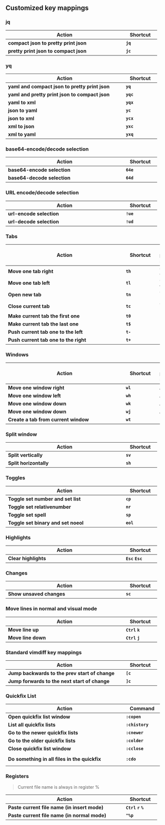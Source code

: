 ## Customized key mappings
### jq
|&nbsp;&nbsp;&nbsp;&nbsp;&nbsp;&nbsp;&nbsp;&nbsp;&nbsp;&nbsp;&nbsp;&nbsp;&nbsp;&nbsp;&nbsp;&nbsp;&nbsp;&nbsp;&nbsp;&nbsp;&nbsp;&nbsp;&nbsp;&nbsp;&nbsp;&nbsp;&nbsp;&nbsp;&nbsp;&nbsp;&nbsp;&nbsp;&nbsp;&nbsp;&nbsp;&nbsp;&nbsp;Action&nbsp;&nbsp;&nbsp;&nbsp;&nbsp;&nbsp;&nbsp;&nbsp;&nbsp;&nbsp;&nbsp;&nbsp;&nbsp;&nbsp;&nbsp;&nbsp;&nbsp;&nbsp;&nbsp;&nbsp;&nbsp;&nbsp;&nbsp;&nbsp;&nbsp;&nbsp;&nbsp;&nbsp;&nbsp;&nbsp;&nbsp;&nbsp;&nbsp;&nbsp;&nbsp;&nbsp;&nbsp;|&nbsp;&nbsp;&nbsp;Shortcut&nbsp;&nbsp;&nbsp;|
|---|---|
|**compact json to pretty print json**|**`jq`**|
|**pretty print json to compact json**|**`jc`**|
### yq
|&nbsp;&nbsp;&nbsp;&nbsp;&nbsp;&nbsp;&nbsp;&nbsp;&nbsp;&nbsp;&nbsp;&nbsp;&nbsp;&nbsp;&nbsp;&nbsp;&nbsp;&nbsp;&nbsp;&nbsp;&nbsp;&nbsp;&nbsp;&nbsp;&nbsp;&nbsp;&nbsp;&nbsp;&nbsp;&nbsp;&nbsp;&nbsp;&nbsp;&nbsp;&nbsp;&nbsp;&nbsp;Action&nbsp;&nbsp;&nbsp;&nbsp;&nbsp;&nbsp;&nbsp;&nbsp;&nbsp;&nbsp;&nbsp;&nbsp;&nbsp;&nbsp;&nbsp;&nbsp;&nbsp;&nbsp;&nbsp;&nbsp;&nbsp;&nbsp;&nbsp;&nbsp;&nbsp;&nbsp;&nbsp;&nbsp;&nbsp;&nbsp;&nbsp;&nbsp;&nbsp;&nbsp;&nbsp;&nbsp;&nbsp;|&nbsp;&nbsp;&nbsp;Shortcut&nbsp;&nbsp;&nbsp;|
|---|---|
|**yaml and compact json to pretty print json**|**`yq`**|
|**yaml and pretty print json to compact json**|**`yqc`**|
|**yaml to xml**|**`yqx`**|
|**json to yaml**|**`yc`**|
|**json to xml**|**`ycx`**|
|**xml to json**|**`yxc`**|
|**xml to yaml**|**`yxq`**|
### base64-encode/decode selection
|&nbsp;&nbsp;&nbsp;&nbsp;&nbsp;&nbsp;&nbsp;&nbsp;&nbsp;&nbsp;&nbsp;&nbsp;&nbsp;&nbsp;&nbsp;&nbsp;&nbsp;&nbsp;&nbsp;&nbsp;&nbsp;&nbsp;&nbsp;&nbsp;&nbsp;&nbsp;&nbsp;&nbsp;&nbsp;&nbsp;&nbsp;&nbsp;&nbsp;&nbsp;&nbsp;&nbsp;&nbsp;Action&nbsp;&nbsp;&nbsp;&nbsp;&nbsp;&nbsp;&nbsp;&nbsp;&nbsp;&nbsp;&nbsp;&nbsp;&nbsp;&nbsp;&nbsp;&nbsp;&nbsp;&nbsp;&nbsp;&nbsp;&nbsp;&nbsp;&nbsp;&nbsp;&nbsp;&nbsp;&nbsp;&nbsp;&nbsp;&nbsp;&nbsp;&nbsp;&nbsp;&nbsp;&nbsp;&nbsp;&nbsp;|&nbsp;&nbsp;&nbsp;Shortcut&nbsp;&nbsp;&nbsp;|
|---|---|
|**base64-encode selection**|**`64e`**|
|**base64-decode selection**|**`64d`**|
### URL encode/decode selection
|&nbsp;&nbsp;&nbsp;&nbsp;&nbsp;&nbsp;&nbsp;&nbsp;&nbsp;&nbsp;&nbsp;&nbsp;&nbsp;&nbsp;&nbsp;&nbsp;&nbsp;&nbsp;&nbsp;&nbsp;&nbsp;&nbsp;&nbsp;&nbsp;&nbsp;&nbsp;&nbsp;&nbsp;&nbsp;&nbsp;&nbsp;&nbsp;&nbsp;&nbsp;&nbsp;&nbsp;&nbsp;Action&nbsp;&nbsp;&nbsp;&nbsp;&nbsp;&nbsp;&nbsp;&nbsp;&nbsp;&nbsp;&nbsp;&nbsp;&nbsp;&nbsp;&nbsp;&nbsp;&nbsp;&nbsp;&nbsp;&nbsp;&nbsp;&nbsp;&nbsp;&nbsp;&nbsp;&nbsp;&nbsp;&nbsp;&nbsp;&nbsp;&nbsp;&nbsp;&nbsp;&nbsp;&nbsp;&nbsp;&nbsp;|&nbsp;&nbsp;&nbsp;Shortcut&nbsp;&nbsp;&nbsp;|
|---|---|
|**url-encode selection**|**`!ue`**|
|**url-decode selection**|**`!ud`**|
### Tabs
|&nbsp;&nbsp;&nbsp;&nbsp;&nbsp;&nbsp;&nbsp;&nbsp;&nbsp;&nbsp;&nbsp;&nbsp;&nbsp;&nbsp;&nbsp;&nbsp;&nbsp;&nbsp;&nbsp;&nbsp;&nbsp;&nbsp;&nbsp;&nbsp;&nbsp;&nbsp;&nbsp;&nbsp;&nbsp;&nbsp;&nbsp;&nbsp;&nbsp;&nbsp;&nbsp;&nbsp;&nbsp;Action&nbsp;&nbsp;&nbsp;&nbsp;&nbsp;&nbsp;&nbsp;&nbsp;&nbsp;&nbsp;&nbsp;&nbsp;&nbsp;&nbsp;&nbsp;&nbsp;&nbsp;&nbsp;&nbsp;&nbsp;&nbsp;&nbsp;&nbsp;&nbsp;&nbsp;&nbsp;&nbsp;&nbsp;&nbsp;&nbsp;&nbsp;&nbsp;&nbsp;&nbsp;&nbsp;&nbsp;&nbsp;|&nbsp;&nbsp;&nbsp;Shortcut&nbsp;&nbsp;&nbsp;|&nbsp;Not putty save&nbsp;|
|---|---|---|
|**Move one tab right**|**`th`**|**`Ctrl`** **`⇒`**|
|**Move one tab left**|**`tl`**|**`Ctrl`** **`⇐`**|
|**Open new tab**|**`tn`**|**`Ctrl`** **`⇑`**|
|**Close current tab**|**`tc`**|**`Ctrl`** **`⇓`**|
|**Make current tab the first one**|**`t0`**|&nbsp;|
|**Make current tab the last one**|**`t$`**||&nbsp;|
|**Push current tab one to the left**|**`t-`**|&nbsp;|
|**Push current tab one to the right**|**`t+`**|&nbsp;|
### Windows
|&nbsp;&nbsp;&nbsp;&nbsp;&nbsp;&nbsp;&nbsp;&nbsp;&nbsp;&nbsp;&nbsp;&nbsp;&nbsp;&nbsp;&nbsp;&nbsp;&nbsp;&nbsp;&nbsp;&nbsp;&nbsp;&nbsp;&nbsp;&nbsp;&nbsp;&nbsp;&nbsp;&nbsp;&nbsp;&nbsp;&nbsp;&nbsp;&nbsp;&nbsp;&nbsp;&nbsp;&nbsp;Action&nbsp;&nbsp;&nbsp;&nbsp;&nbsp;&nbsp;&nbsp;&nbsp;&nbsp;&nbsp;&nbsp;&nbsp;&nbsp;&nbsp;&nbsp;&nbsp;&nbsp;&nbsp;&nbsp;&nbsp;&nbsp;&nbsp;&nbsp;&nbsp;&nbsp;&nbsp;&nbsp;&nbsp;&nbsp;&nbsp;&nbsp;&nbsp;&nbsp;&nbsp;&nbsp;&nbsp;&nbsp;|&nbsp;&nbsp;&nbsp;Shortcut&nbsp;&nbsp;&nbsp;|&nbsp;Not putty save&nbsp;|
|---|---|---|
|**Move one window right**|**`wl`**|**`Alt`** **`⇒`**|
|**Move one window left**|**`wh`**|**`Alt`** **`⇐`**|
|**Move one window down**|**`wk`**|**`Alt`** **`⇑`**|
|**Move one window down**|**`wj`**|**`Alt`** **`⇓`**|
|**Create a tab from current window**|**`wt`**|&nbsp;|
### Split window
|&nbsp;&nbsp;&nbsp;&nbsp;&nbsp;&nbsp;&nbsp;&nbsp;&nbsp;&nbsp;&nbsp;&nbsp;&nbsp;&nbsp;&nbsp;&nbsp;&nbsp;&nbsp;&nbsp;&nbsp;&nbsp;&nbsp;&nbsp;&nbsp;&nbsp;&nbsp;&nbsp;&nbsp;&nbsp;&nbsp;&nbsp;&nbsp;&nbsp;&nbsp;&nbsp;&nbsp;&nbsp;Action&nbsp;&nbsp;&nbsp;&nbsp;&nbsp;&nbsp;&nbsp;&nbsp;&nbsp;&nbsp;&nbsp;&nbsp;&nbsp;&nbsp;&nbsp;&nbsp;&nbsp;&nbsp;&nbsp;&nbsp;&nbsp;&nbsp;&nbsp;&nbsp;&nbsp;&nbsp;&nbsp;&nbsp;&nbsp;&nbsp;&nbsp;&nbsp;&nbsp;&nbsp;&nbsp;&nbsp;&nbsp;|&nbsp;&nbsp;&nbsp;Shortcut&nbsp;&nbsp;&nbsp;|
|---|---|
|**Split vertically**|**`sv`**|
|**Split horizontally**|**`sh`**|
### Toggles
|&nbsp;&nbsp;&nbsp;&nbsp;&nbsp;&nbsp;&nbsp;&nbsp;&nbsp;&nbsp;&nbsp;&nbsp;&nbsp;&nbsp;&nbsp;&nbsp;&nbsp;&nbsp;&nbsp;&nbsp;&nbsp;&nbsp;&nbsp;&nbsp;&nbsp;&nbsp;&nbsp;&nbsp;&nbsp;&nbsp;&nbsp;&nbsp;&nbsp;&nbsp;&nbsp;&nbsp;&nbsp;Action&nbsp;&nbsp;&nbsp;&nbsp;&nbsp;&nbsp;&nbsp;&nbsp;&nbsp;&nbsp;&nbsp;&nbsp;&nbsp;&nbsp;&nbsp;&nbsp;&nbsp;&nbsp;&nbsp;&nbsp;&nbsp;&nbsp;&nbsp;&nbsp;&nbsp;&nbsp;&nbsp;&nbsp;&nbsp;&nbsp;&nbsp;&nbsp;&nbsp;&nbsp;&nbsp;&nbsp;&nbsp;|&nbsp;&nbsp;&nbsp;Shortcut&nbsp;&nbsp;&nbsp;|
|---|---|
|**Toggle set number and set list**|**`cp`**|
|**Toggle set relativenumber**|**`nr`**|
|**Toggle set spell**|**`sp`**|
|**Toggle set binary and set noeol**|**`eol`**|

### Highlights
|&nbsp;&nbsp;&nbsp;&nbsp;&nbsp;&nbsp;&nbsp;&nbsp;&nbsp;&nbsp;&nbsp;&nbsp;&nbsp;&nbsp;&nbsp;&nbsp;&nbsp;&nbsp;&nbsp;&nbsp;&nbsp;&nbsp;&nbsp;&nbsp;&nbsp;&nbsp;&nbsp;&nbsp;&nbsp;&nbsp;&nbsp;&nbsp;&nbsp;&nbsp;&nbsp;&nbsp;&nbsp;Action&nbsp;&nbsp;&nbsp;&nbsp;&nbsp;&nbsp;&nbsp;&nbsp;&nbsp;&nbsp;&nbsp;&nbsp;&nbsp;&nbsp;&nbsp;&nbsp;&nbsp;&nbsp;&nbsp;&nbsp;&nbsp;&nbsp;&nbsp;&nbsp;&nbsp;&nbsp;&nbsp;&nbsp;&nbsp;&nbsp;&nbsp;&nbsp;&nbsp;&nbsp;&nbsp;&nbsp;&nbsp;|&nbsp;&nbsp;&nbsp;Shortcut&nbsp;&nbsp;&nbsp;|
|---|---|
|**Clear highlights**|**`Esc`** **`Esc`**|

### Changes
|&nbsp;&nbsp;&nbsp;&nbsp;&nbsp;&nbsp;&nbsp;&nbsp;&nbsp;&nbsp;&nbsp;&nbsp;&nbsp;&nbsp;&nbsp;&nbsp;&nbsp;&nbsp;&nbsp;&nbsp;&nbsp;&nbsp;&nbsp;&nbsp;&nbsp;&nbsp;&nbsp;&nbsp;&nbsp;&nbsp;&nbsp;&nbsp;&nbsp;&nbsp;&nbsp;&nbsp;&nbsp;Action&nbsp;&nbsp;&nbsp;&nbsp;&nbsp;&nbsp;&nbsp;&nbsp;&nbsp;&nbsp;&nbsp;&nbsp;&nbsp;&nbsp;&nbsp;&nbsp;&nbsp;&nbsp;&nbsp;&nbsp;&nbsp;&nbsp;&nbsp;&nbsp;&nbsp;&nbsp;&nbsp;&nbsp;&nbsp;&nbsp;&nbsp;&nbsp;&nbsp;&nbsp;&nbsp;&nbsp;&nbsp;|&nbsp;&nbsp;&nbsp;Shortcut&nbsp;&nbsp;&nbsp;|
|---|---|
|**Show unsaved changes**|**`sc`**|

### Move lines in normal and visual mode
|&nbsp;&nbsp;&nbsp;&nbsp;&nbsp;&nbsp;&nbsp;&nbsp;&nbsp;&nbsp;&nbsp;&nbsp;&nbsp;&nbsp;&nbsp;&nbsp;&nbsp;&nbsp;&nbsp;&nbsp;&nbsp;&nbsp;&nbsp;&nbsp;&nbsp;&nbsp;&nbsp;&nbsp;&nbsp;&nbsp;&nbsp;&nbsp;&nbsp;&nbsp;&nbsp;&nbsp;&nbsp;Action&nbsp;&nbsp;&nbsp;&nbsp;&nbsp;&nbsp;&nbsp;&nbsp;&nbsp;&nbsp;&nbsp;&nbsp;&nbsp;&nbsp;&nbsp;&nbsp;&nbsp;&nbsp;&nbsp;&nbsp;&nbsp;&nbsp;&nbsp;&nbsp;&nbsp;&nbsp;&nbsp;&nbsp;&nbsp;&nbsp;&nbsp;&nbsp;&nbsp;&nbsp;&nbsp;&nbsp;&nbsp;|&nbsp;&nbsp;&nbsp;Shortcut&nbsp;&nbsp;&nbsp;|
|---|---|
|**Move line up**|**`Ctrl`** **`k`**|
|**Move line down**|**`Ctrl`** **`j`**|

### Standard vimdiff key mappings
|&nbsp;&nbsp;&nbsp;&nbsp;&nbsp;&nbsp;&nbsp;&nbsp;&nbsp;&nbsp;&nbsp;&nbsp;&nbsp;&nbsp;&nbsp;&nbsp;&nbsp;&nbsp;&nbsp;&nbsp;&nbsp;&nbsp;&nbsp;&nbsp;&nbsp;&nbsp;&nbsp;&nbsp;&nbsp;&nbsp;&nbsp;&nbsp;&nbsp;&nbsp;&nbsp;&nbsp;&nbsp;Action&nbsp;&nbsp;&nbsp;&nbsp;&nbsp;&nbsp;&nbsp;&nbsp;&nbsp;&nbsp;&nbsp;&nbsp;&nbsp;&nbsp;&nbsp;&nbsp;&nbsp;&nbsp;&nbsp;&nbsp;&nbsp;&nbsp;&nbsp;&nbsp;&nbsp;&nbsp;&nbsp;&nbsp;&nbsp;&nbsp;&nbsp;&nbsp;&nbsp;&nbsp;&nbsp;&nbsp;&nbsp;|&nbsp;&nbsp;&nbsp;Shortcut&nbsp;&nbsp;&nbsp;|
|---|---|
|**Jump backwards to the prev start of change**|**`[c`**|
|**Jump forwards to the next start of change**|**`]c`**|

### Quickfix List
|&nbsp;&nbsp;&nbsp;&nbsp;&nbsp;&nbsp;&nbsp;&nbsp;&nbsp;&nbsp;&nbsp;&nbsp;&nbsp;&nbsp;&nbsp;&nbsp;&nbsp;&nbsp;&nbsp;&nbsp;&nbsp;&nbsp;&nbsp;&nbsp;&nbsp;&nbsp;&nbsp;&nbsp;&nbsp;&nbsp;&nbsp;&nbsp;&nbsp;&nbsp;&nbsp;&nbsp;&nbsp;Action&nbsp;&nbsp;&nbsp;&nbsp;&nbsp;&nbsp;&nbsp;&nbsp;&nbsp;&nbsp;&nbsp;&nbsp;&nbsp;&nbsp;&nbsp;&nbsp;&nbsp;&nbsp;&nbsp;&nbsp;&nbsp;&nbsp;&nbsp;&nbsp;&nbsp;&nbsp;&nbsp;&nbsp;&nbsp;&nbsp;&nbsp;&nbsp;&nbsp;&nbsp;&nbsp;&nbsp;&nbsp;|&nbsp;&nbsp;&nbsp;Command&nbsp;&nbsp;&nbsp;|&nbsp;Comment&nbsp;|
|---|---|---|
|**Open quickfix list window**|**`:copen`**||
|**List all quickfix lists**|**`:chistory`**|also **`:chi`** works|
|**Go to the newer quickfix lists**|**`:cnewer`**|also **`:cnew`** works|
|**Go to the older quickfix lists**|**`:colder`**|also **`:col`** works|
|**Close quickfix list window**|**`:cclose`**|also **`:ccl`** works|
|**Do something in all files in the quickfix**|**`:cdo`**|e.g. **`:cdo s/pattern/replacement/`**|

### Registers
> Current file name is always in register %

|&nbsp;&nbsp;&nbsp;&nbsp;&nbsp;&nbsp;&nbsp;&nbsp;&nbsp;&nbsp;&nbsp;&nbsp;&nbsp;&nbsp;&nbsp;&nbsp;&nbsp;&nbsp;&nbsp;&nbsp;&nbsp;&nbsp;&nbsp;&nbsp;&nbsp;&nbsp;&nbsp;&nbsp;&nbsp;&nbsp;&nbsp;&nbsp;&nbsp;&nbsp;&nbsp;&nbsp;&nbsp;Action&nbsp;&nbsp;&nbsp;&nbsp;&nbsp;&nbsp;&nbsp;&nbsp;&nbsp;&nbsp;&nbsp;&nbsp;&nbsp;&nbsp;&nbsp;&nbsp;&nbsp;&nbsp;&nbsp;&nbsp;&nbsp;&nbsp;&nbsp;&nbsp;&nbsp;&nbsp;&nbsp;&nbsp;&nbsp;&nbsp;&nbsp;&nbsp;&nbsp;&nbsp;&nbsp;&nbsp;&nbsp;|&nbsp;&nbsp;&nbsp;Shortcut&nbsp;&nbsp;&nbsp;|
|---|---|
|**Paste current file name (in insert mode)**|**`Ctrl`** **`r`** **`%`**|
|**Paste current file name (in normal mode)**|**`"%p`**|
